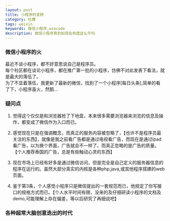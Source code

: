 ```yaml
---
layout: post
title: 小程序的变种
category: 吐槽
tags: weixin
keywords: 微信小程序,wxacode
description: 微信小程序真的如现在热度这么牛吗
---  
```

### 微信小程序的火  
最近不谈小程序，都不好意思说自己是程序员。  
每个社区都在谈论小程序，都在推广第一批的小程序，仿佛不对此发表下看法，就是最大的落伍了。  
为了不显着落伍，我更新了最新的微信，找到了一个小程序[每日头条],简单的看了下，小程序虽火，然鹅...  


### 疑问点  
1. 觉得这个仅仅是和浏览器抢了下地盘，本来很多需要浏览器来浏览的信息及操作，都变成了微信作为入口而已。  

2. 感觉现在只是在强调概念，而真正的服务内容被忽略了，【也许不是程序员最关注的东西】，就像是我之前看广告都是通过电视看广告，而现在是通过ipad看广告，以为换个界面，广告就会不一样了。而真正忽略的是广告的质量。【个人推荐泰国的广告，总是有些触动心灵的东西】  

3. 现在市场上已经有好多是通过微信访问，但是完全是自己定义的服务器信息的程序在运行的。虽然大部分真实的内核是各种php,java,或其他程序搭建的web页面。  

4. 鉴于第3条，个人感觉小程序只是微信提出的一套规范而已，他规定了你写接口的规格方式而已。【个人水平时间有限，没来的及仔细研读小程序的文档及demo,可能理解上存在偏差，等以后研究了再细说吧】  

### 各种超常大脑创意迭出的时代  

